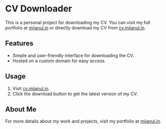 # CV Downloader

This is a personal project for downloading my CV. You can visit my full portfolio at [mijanul.in](https://mijanul.in) or directly download my CV from [cv.mijanul.in](https://cv.mijanul.in).

## Features

- Simple and user-friendly interface for downloading the CV.
- Hosted on a custom domain for easy access.

## Usage

1. Visit [cv.mijanul.in](https://cv.mijanul.in).
2. Click the download button to get the latest version of my CV.

## About Me

For more details about my work and projects, visit my portfolio at [mijanul.in](https://mijanul.in).
